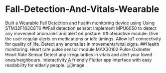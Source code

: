# Fall-Detection-And-Vitals-Wearable
Built a Wearable Fall Detection and health monitoring device using Using STM32F103C8T6
##Fall detection sensor:
Implement MPU6050 to detect any movement anomalies and alert on posture.
##Interactive module:
Give the user regular alerts on medications or idle timings.
Allow IoT connectivity for quality of life.
Detect any anomalies in movements/vital signs.
##Health monitoring:
Heart rate pulse sensor module
MAX30102 Pulse Oximeter Heart Rate Sensor
Detect any irregularities in vitals and alert your loved ones/neighbours.
Interactivity
A friendly Flutter app interface with easy readability for elderly people.
![image](https://github.com/user-attachments/assets/2a25cc67-fc54-4fba-9c89-ec5a37bfac5f)
